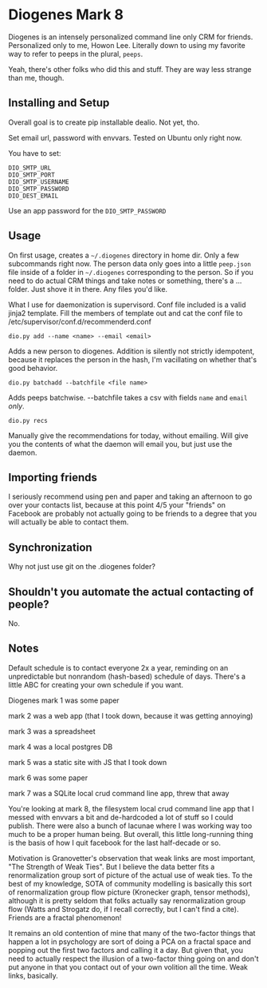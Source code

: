 Diogenes Mark 8
===

Diogenes is an intensely personalized command line only CRM for friends. Personalized only to me, Howon Lee. Literally down to using my favorite way to refer to peeps in the plural, `peeps`.

Yeah, there's other folks who did this and stuff. They are way less strange than me, though.

Installing and Setup
---

Overall goal is to create pip installable dealio. Not yet, tho.

Set email url, password with envvars. Tested on Ubuntu only right now.

You have to set:

```
DIO_SMTP_URL
DIO_SMTP_PORT
DIO_SMTP_USERNAME
DIO_SMTP_PASSWORD
DIO_DEST_EMAIL
```

Use an app password for the `DIO_SMTP_PASSWORD`


Usage
---
On first usage, creates a `~/.diogenes` directory in home dir. Only a few subcommands right now. The person data only goes into a little `peep.json` file inside of a folder in `~/.diogenes` corresponding to the person. So if you need to do actual CRM things and take notes or something, there's a ... folder. Just shove it in there. Any files you'd like.

What I use for daemonization is supervisord. Conf file included is a valid jinja2 template. Fill the members of template out and cat the conf file to /etc/supervisor/conf.d/recommenderd.conf

```
dio.py add --name <name> --email <email>
```

Adds a new person to diogenes. Addition is silently not strictly idempotent, because it replaces the person in the hash, I'm vacillating on whether that's good behavior.

```
dio.py batchadd --batchfile <file name>
```

Adds peeps batchwise. --batchfile takes a csv with fields `name` and `email` _only_.
```
dio.py recs
```

Manually give the recommendations for today, without emailing. Will give you the contents of what the daemon will email you, but just use the daemon.

Importing friends
---

I seriously recommend using pen and paper and taking an afternoon to go over your contacts list, because at this point 4/5 your "friends" on Facebook are probably not actually going to be friends to a degree that you will actually be able to contact them.

Synchronization
---

Why not just use git on the .diogenes folder?

Shouldn't you automate the actual contacting of people?
---

No.

Notes
---

Default schedule is to contact everyone 2x a year, reminding on an unpredictable but nonrandom (hash-based) schedule of days. There's a little ABC for creating your own schedule if you want.

Diogenes mark 1 was some paper

mark 2 was a web app (that I took down, because it was getting annoying)

mark 3 was a spreadsheet

mark 4 was a local postgres DB

mark 5 was a static site with JS that I took down

mark 6 was some paper

mark 7 was a SQLite local crud command line app, threw that away

You're looking at mark 8, the filesystem local crud command line app that I messed with envvars a bit and de-hardcoded a lot of stuff so I could publish. There were also a bunch of lacunae where I was working way too much to be a proper human being. But overall, this little long-running thing is the basis of how I quit facebook for the last half-decade or so.

Motivation is Granovetter's observation that weak links are most important, "The Strength of Weak Ties". But I believe the data better fits a renormalization group sort of picture of the actual use of weak ties. To the best of my knowledge, SOTA of community modelling is basically this sort of renormalization group flow picture (Kronecker graph, tensor methods), although it is pretty seldom that folks actually say renormalization group flow (Watts and Strogatz do, if I recall correctly, but I can't find a cite). Friends are a fractal phenomenon!

It remains an old contention of mine that many of the two-factor things that happen a lot in psychology are sort of doing a PCA on a fractal space and popping out the first two factors and calling it a day. But given that, you need to actually respect the illusion of a two-factor thing going on and don't put anyone in that you contact out of your own volition all the time. Weak links, basically.
